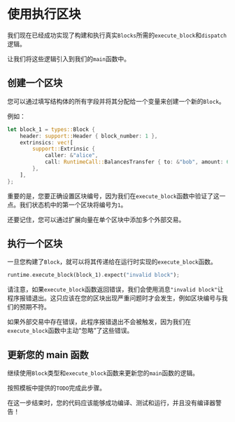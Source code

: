 # 使用执行区块

我们现在已经成功实现了构建和执行真实`Blocks`所需的`execute_block`和`dispatch`逻辑。

让我们将这些逻辑引入到我们的`main`函数中。

## 创建一个区块

您可以通过填写结构体的所有字段并将其分配给一个变量来创建一个新的`Block`。

例如：

```rust
let block_1 = types::Block {
    header: support::Header { block_number: 1 },
    extrinsics: vec![
        support::Extrinsic {
            caller: &"alice",
            call: RuntimeCall::BalancesTransfer { to: &"bob", amount: 69 },
        },
    ],
};
```

重要的是，您要正确设置区块编号，因为我们在`execute_block`函数中验证了这一点。我们状态机中的第一个区块将编号为`1`。

还要记住，您可以通过扩展向量在单个区块中添加多个外部交易。

## 执行一个区块

一旦您构建了`Block`，就可以将其传递给在运行时实现的`execute_block`函数。

```rust
runtime.execute_block(block_1).expect("invalid block");
```

请注意，如果`execute_block`函数返回错误，我们会使用消息`"invalid block"`让程序报错退出。这只应该在您的区块出现严重问题时才会发生，例如区块编号与我们的预期不符。

如果外部交易中存在错误，此程序报错退出不会被触发，因为我们在`execute_block`函数中主动“忽略”了这些错误。

## 更新您的 main 函数

继续使用`Block`类型和`execute_block`函数来更新您的`main`函数的逻辑。

按照模板中提供的`TODO`完成此步骤。

在这一步结束时，您的代码应该能够成功编译、测试和运行，并且没有编译器警告！